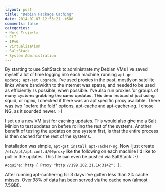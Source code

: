 ```yaml
---
layout: post
title: "Debian Package Caching"
date: 2014-07-07 12:53:21 -0500
comments: false
categories: 
- Nerd Projects
- CLI
- IPv6
- Virtualization
- SaltStack
- System Administration
---
```

By starting to use SaltStack to administrate my Debian VMs I've saved myself a lot of time logging into each machine, running <code>apt-get update; apt-get upgrade</code>. I've used proxies in the past, mostly on satellite links where bandwidth to the Internet was sparse, and needed to be used as efficiently as possible, when possible. I've also run proxies for groups of many systems grabbing the same updates. This time instead of just using squid, or nginx, I checked if there was an apt specific proxy available. There was two "before the fold" options, apt-cache and apt-cacher-ng. I chose NG, as it sounded newer. :-)

<!--more-->

I set up a new VM just for caching updates. This would also give me a Salt Minion to test updates on before rolling the rest of the systems. Another benefit of testing the updates on one system first, is that the entire process is then cached for the rest of the systems.

Installation was simple, <code>apt-get install apt-cacher-ng</code>. Now I just create <code>/etc/apt/apt.conf.d/00proxy</code> like the following on each machine I'd like to pull in the updates. This file can even be pushed via SaltStack. :-)

```text 00proxy
Acquire::http { Proxy "http://199.202.21.16:3142"; };
```

After running apt-cacher-ng for 3 days I've gotten less than 2% cache misses. Over 98% of data has been served via the cache now (almost 7.5GB!).
